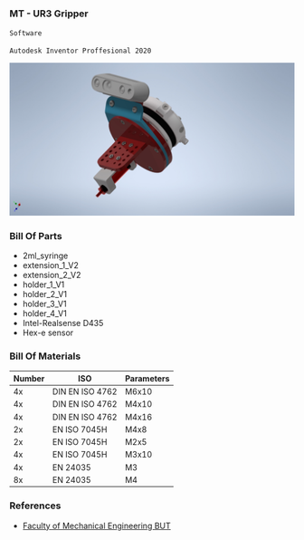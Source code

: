 ### MT - UR3 Gripper

```javascript
Software
```
```
Autodesk Inventor Proffesional 2020
```

![plot](docs/screens/Gripper_V1.jpg)

### Bill Of Parts 
* 2ml_syringe
* extension_1_V2
* extension_2_V2
* holder_1_V1
* holder_2_V1
* holder_3_V1
* holder_4_V1
* Intel-Realsense D435
* Hex-e sensor

### Bill Of Materials 
Number | ISO | Parameters
------------ | ------------- | -------------
4x | DIN EN ISO 4762 | M6x10
4x | DIN EN ISO 4762 | M4x10
4x | DIN EN ISO 4762 | M4x16
2x | EN ISO 7045H | M4x8
2x | EN ISO 7045H | M2x5
4x | EN ISO 7045H | M3x10
4x | EN 24035 | M3
8x | EN 24035 | M4

### References
* [Faculty of Mechanical Engineering BUT](https://www.fme.vutbr.cz/en)
